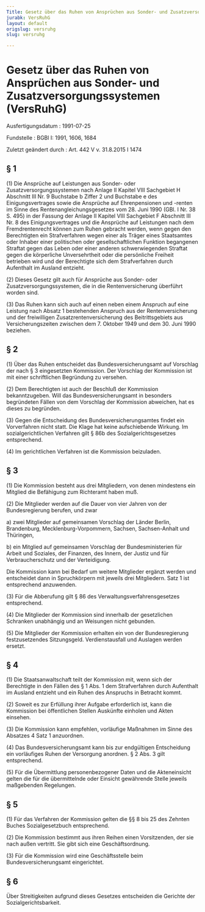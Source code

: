 ```yaml
---
Title: Gesetz über das Ruhen von Ansprüchen aus Sonder- und Zusatzversorgungssystemen
jurabk: VersRuhG
layout: default
origslug: versruhg
slug: versruhg

---
```


# Gesetz über das Ruhen von Ansprüchen aus Sonder- und Zusatzversorgungssystemen (VersRuhG)

Ausfertigungsdatum
:   1991-07-25

Fundstelle
:   BGBl I: 1991, 1606, 1684

Zuletzt geändert durch
:   Art. 442 V v. 31.8.2015 I 1474


## § 1

(1) Die Ansprüche auf Leistungen aus Sonder- oder
Zusatzversorgungssystemen nach Anlage II Kapitel VIII Sachgebiet H
Abschnitt III Nr. 9 Buchstabe b Ziffer 2 und Buchstabe e des
Einigungsvertrages sowie die Ansprüche auf Ehrenpensionen und -renten
im Sinne des Rentenangleichungsgesetzes vom 28. Juni 1990 (GBl. I Nr.
38 S. 495) in der Fassung der Anlage II Kapitel VIII Sachgebiet F
Abschnitt III Nr. 8 des Einigungsvertrages und die Ansprüche auf
Leistungen nach dem Fremdrentenrecht können zum Ruhen gebracht werden,
wenn gegen den Berechtigten ein Strafverfahren wegen einer als Träger
eines Staatsamtes oder Inhaber einer politischen oder
gesellschaftlichen Funktion begangenen Straftat gegen das Leben oder
einer anderen schwerwiegenden Straftat gegen die körperliche
Unversehrtheit oder die persönliche Freiheit betrieben wird und der
Berechtigte sich dem Strafverfahren durch Aufenthalt im Ausland
entzieht.

(2) Dieses Gesetz gilt auch für Ansprüche aus Sonder- oder
Zusatzversorgungssystemen, die in die Rentenversicherung überführt
worden sind.

(3) Das Ruhen kann sich auch auf einen neben einem Anspruch auf eine
Leistung nach Absatz 1 bestehenden Anspruch aus der Rentenversicherung
und der freiwilligen Zusatzrentenversicherung des Beitrittsgebiets aus
Versicherungszeiten zwischen dem 7. Oktober 1949 und dem 30. Juni 1990
beziehen.


## § 2

(1) Über das Ruhen entscheidet das Bundesversicherungsamt auf
Vorschlag der nach § 3 eingesetzten Kommission. Der Vorschlag der
Kommission ist mit einer schriftlichen Begründung zu versehen.

(2) Dem Berechtigten ist auch der Beschluß der Kommission
bekanntzugeben. Will das Bundesversicherungsamt in besonders
begründeten Fällen von dem Vorschlag der Kommission abweichen, hat es
dieses zu begründen.

(3) Gegen die Entscheidung des Bundesversicherungsamtes findet ein
Vorverfahren nicht statt. Die Klage hat keine aufschiebende Wirkung.
Im sozialgerichtlichen Verfahren gilt § 86b des Sozialgerichtsgesetzes
entsprechend.

(4) Im gerichtlichen Verfahren ist die Kommission beizuladen.


## § 3

(1) Die Kommission besteht aus drei Mitgliedern, von denen mindestens
ein Mitglied die Befähigung zum Richteramt haben muß.

(2) Die Mitglieder werden auf die Dauer von vier Jahren von der
Bundesregierung berufen, und zwar

a)  zwei Mitglieder auf gemeinsamen Vorschlag der Länder Berlin,
    Brandenburg, Mecklenburg-Vorpommern, Sachsen, Sachsen-Anhalt und
    Thüringen,


b)  ein Mitglied auf gemeinsamen Vorschlag der Bundesministerien für
    Arbeit und Soziales, der Finanzen, des Innern, der Justiz und für
    Verbraucherschutz und der Verteidigung.



Die Kommission kann bei Bedarf um weitere Mitglieder ergänzt werden
und entscheidet dann in Spruchkörpern mit jeweils drei Mitgliedern.
Satz 1 ist entsprechend anzuwenden.

(3) Für die Abberufung gilt § 86 des Verwaltungsverfahrensgesetzes
entsprechend.

(4) Die Mitglieder der Kommission sind innerhalb der gesetzlichen
Schranken unabhängig und an Weisungen nicht gebunden.

(5) Die Mitglieder der Kommission erhalten ein von der Bundesregierung
festzusetzendes Sitzungsgeld. Verdienstausfall und Auslagen werden
ersetzt.


## § 4

(1) Die Staatsanwaltschaft teilt der Kommission mit, wenn sich der
Berechtigte in den Fällen des § 1 Abs. 1 dem Strafverfahren durch
Aufenthalt im Ausland entzieht und ein Ruhen des Anspruchs in Betracht
kommt.

(2) Soweit es zur Erfüllung ihrer Aufgabe erforderlich ist, kann die
Kommission bei öffentlichen Stellen Auskünfte einholen und Akten
einsehen.

(3) Die Kommission kann empfehlen, vorläufige Maßnahmen im Sinne des
Absatzes 4 Satz 1 anzuordnen.

(4) Das Bundesversicherungsamt kann bis zur endgültigen Entscheidung
ein vorläufiges Ruhen der Versorgung anordnen. § 2 Abs. 3 gilt
entsprechend.

(5) Für die Übermittlung personenbezogener Daten und die Akteneinsicht
gelten die für die übermittelnde oder Einsicht gewährende Stelle
jeweils maßgebenden Regelungen.


## § 5

(1) Für das Verfahren der Kommission gelten die §§ 8 bis 25 des
Zehnten Buches Sozialgesetzbuch entsprechend.

(2) Die Kommission bestimmt aus ihren Reihen einen Vorsitzenden, der
sie nach außen vertritt. Sie gibt sich eine Geschäftsordnung.

(3) Für die Kommission wird eine Geschäftsstelle beim
Bundesversicherungsamt eingerichtet.


## § 6

Über Streitigkeiten aufgrund dieses Gesetzes entscheiden die Gerichte
der Sozialgerichtsbarkeit.

